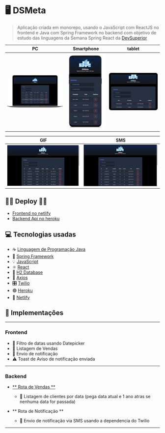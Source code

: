 # 🖥 DSMeta

> Aplicação criada em monorepo, usando o JavaScript com ReactJS no frontend e Java com Spring Framework no backend com objetivo de estudo das linguagens da Semana Spring React da [DevSuperior](https://www.instagram.com/p/CiAy1OwOqR-/)

| PC   | Smartphone | tablet   |
|:--------:|:---------:|:--------:|
| ![painel](https://github.com/Fledson/dsmeta/blob/main/img/pc.png?raw=true) | ![painel](https://github.com/Fledson/dsmeta/blob/main/img/smatphone.png?raw=true) | ![painel](https://github.com/Fledson/dsmeta/blob/main/img/tablet.png?raw=true) |


| GIF   | SMS | 
|:--------:|:---------:|
| ![gif](https://github.com/Fledson/dsmeta/blob/main/img/animation.gif?raw=true) | ![gif](https://github.com/Fledson/dsmeta/blob/main/img/animation.gif?raw=true) |

## 🧑‍💻 Deploy 👩‍💻 

- [Frontend no netlify](https://dsmeta-fledson.netlify.app/)
- [Backend Api no heroku](https://dsmeta-fledson.herokuapp.com/sales)

## 💻 Tecnologias usadas
- ☕️ [Linguagem de Programação Java](https://docs.oracle.com/en/java/)
- 🍃 [Spring Framework](http://spring.io/)
- 💡 [JavaScript](https://www.javascript.com/)
- ⚛️ [React](https://pt-br.reactjs.org/)
- 🎲 [H2 Database](https://www.h2database.com/html/main.html)
- 🔌 [Axios](https://axios-http.com/)
- 🎛️ [Twilio](https://www.twilio.com/pt-br/)
- 🟣 [Heroku](https://www.heroku.com/)
- 🔵 [Netlify](https://www.netlify.com/)

## 📌 Implementações
----------
### Frontend
  - 📅 Filtro de datas usando Datepicker
  - 📜 Listagem de Vendas 
  - 📨 Envio de notificação
  - ⚠️ Toast de Aviso de notificação enviada
----------
### Backend
  - [** Rota de Vendas **](https://dsmeta-fledson.herokuapp.com/sales)
    - 📜 Listagem de clientes por data (pega data atual e 1 ano atras se nenhuma data for passada)
  
  - ** Rota de Notificação **
    - 📨 Envio de notificação via SMS usando a dependencia do Twilio
----------
